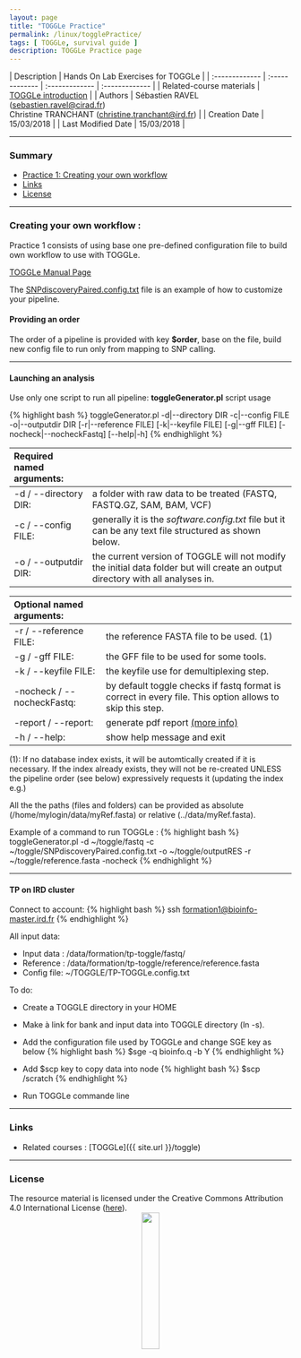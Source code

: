 ```yaml
---
layout: page
title: "TOGGLe Practice"
permalink: /linux/togglePractice/
tags: [ TOGGLe, survival guide ]
description: TOGGLe Practice page
---
```


| Description | Hands On Lab Exercises for TOGGLe |
| :------------- | :------------- | :------------- | :------------- |
| Related-course materials | [TOGGLe introduction](https://southgreenplatform.github.io/trainings//toggle/) |
| Authors | Sébastien RAVEL (sebastien.ravel@cirad.fr)<br/>Christine TRANCHANT (christine.tranchant@ird.fr)  |
| Creation Date | 15/03/2018 |
| Last Modified Date | 15/03/2018 |


-----------------------

### Summary

* [Practice 1: Creating your own workflow](#practice-1)
* [Links](#links)
* [License](#license)


-----------------------

<a name="practice-1"></a>
### Creating your own workflow :

Practice 1 consists of using  base one pre-defined configuration file to build own workflow to use with TOGGLe.

<a target="_blank" href="http://toggle.southgreen.fr/manual/completeManual/" >TOGGLe Manual Page</a>

The <a target="_blank" href="https://raw.githubusercontent.com/SouthGreenPlatform/TOGGLE/master/exampleConfigs/SNPdiscoverySingle.config.txt" >SNPdiscoveryPaired.config.txt</a> file is an example of how to customize your pipeline.

#### <a name="order"></a>Providing an order
The order of a pipeline is provided with key <b>$order</b>, base on the file, build new config file to run only from mapping to SNP calling.

-----------------------

#### Launching an analysis

Use only one script to run all pipeline: <b>toggleGenerator.pl</b> script usage

{% highlight bash %}
  toggleGenerator.pl -d|--directory DIR -c|--config FILE -o|--outputdir DIR [-r|--reference FILE] [-k|--keyfile FILE] [-g|--gff FILE] [-nocheck|--nocheckFastq] [--help|-h]
{% endhighlight %}

| Required named arguments:       |                                                                                                                                |
| :------------------------------ | :----------------------------------------------------------------------------------------------------------------------------- |
| -d / --directory DIR:           | a folder with raw data to be treated (FASTQ, FASTQ.GZ, SAM, BAM, VCF)                                                          |
| -c / --config FILE:             | generally it is the *software.config.txt* file but it can be any text file structured as shown below.                          |
| -o / --outputdir DIR:           | the current version of TOGGLE will not modify the initial data folder but will create an output directory with all analyses in.|

| Optional named arguments:       |                                                                                                                                |
| :------------------------------ | :----------------------------------------------------------------------------------------------------------------------------- |
| -r / --reference FILE:          | the reference FASTA file to be used. (1)                                                                                           |
| -g / -gff FILE:                 | the GFF file to be used for some tools.                                                                                        |
| -k / --keyfile FILE:            | the keyfile use for demultiplexing step.                                                                                       |
| -nocheck / --nocheckFastq:      | by default toggle checks if fastq format is correct in every file. This option allows to skip this step.                       |
| -report / --report:      | generate pdf report <a href="{{ site.url }}/manual/completeManual/#report">(more info)</a>                        |
| -h / --help:                    | show help message and exit                                                                                                     |

(1): If no database index exists, it will be automtically created if it is necessary. If the index already exists, they will not be re-created UNLESS the pipeline order (see below) expressively requests it (updating the index e.g.)

All the the paths (files and folders) can be provided as absolute (/home/mylogin/data/myRef.fasta) or relative (../data/myRef.fasta).

Example of a command to run TOGGLe :
{% highlight bash %}
  toggleGenerator.pl -d ~/toggle/fastq -c ~/toggle/SNPdiscoveryPaired.config.txt -o ~/toggle/outputRES -r ~/toggle/reference.fasta -nocheck
{% endhighlight %}

-----------------------

#### TP on IRD cluster

Connect to account:
{% highlight bash %}
ssh formation1@bioinfo-master.ird.fr
{% endhighlight %}

All input data:
* Input data : /data/formation/tp-toggle/fastq/
* Reference : /data/formation/tp-toggle/reference/reference.fasta
* Config file: ~/TOGGLE/TP-TOGGLe.config.txt

To do:
* Create a TOGGLE directory in your HOME
* Make à link for bank and input data into TOGGLE directory (ln -s).
* Add the configuration file used by TOGGLe and change SGE key as below
{% highlight bash %}
$sge
-q bioinfo.q
-b Y
{% endhighlight %}
* Add $scp key to copy data into node
{% highlight bash %}
$scp
/scratch
{% endhighlight %}


* Run TOGGLe commande line

-----------------------

### Links
<a name="links"></a>

* Related courses : [TOGGLe]({{ site.url }}/toggle)

-----------------------

### License
<a name="license"></a>

<div>
The resource material is licensed under the Creative Commons Attribution 4.0 International License (<a href="http://creativecommons.org/licenses/by-nc-sa/4.0/">here</a>).
<center><img width="25%" class="img-responsive" src="http://creativecommons.org.nz/wp-content/uploads/2012/05/by-nc-sa1.png"/>
</center>
</div>
                  
 
